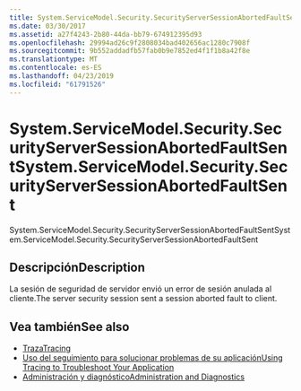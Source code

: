 ```yaml
---
title: System.ServiceModel.Security.SecurityServerSessionAbortedFaultSent
ms.date: 03/30/2017
ms.assetid: a27f4243-2b80-44da-bb79-674912395d93
ms.openlocfilehash: 29994ad26c9f2808034bad402656ac1280c7908f
ms.sourcegitcommit: 9b552addadfb57fab0b9e7852ed4f1f1b8a42f8e
ms.translationtype: MT
ms.contentlocale: es-ES
ms.lasthandoff: 04/23/2019
ms.locfileid: "61791526"
---
```

# <a name="systemservicemodelsecuritysecurityserversessionabortedfaultsent"></a><span data-ttu-id="9fc78-102">System.ServiceModel.Security.SecurityServerSessionAbortedFaultSent</span><span class="sxs-lookup"><span data-stu-id="9fc78-102">System.ServiceModel.Security.SecurityServerSessionAbortedFaultSent</span></span>
<span data-ttu-id="9fc78-103">System.ServiceModel.Security.SecurityServerSessionAbortedFaultSent</span><span class="sxs-lookup"><span data-stu-id="9fc78-103">System.ServiceModel.Security.SecurityServerSessionAbortedFaultSent</span></span>  
  
## <a name="description"></a><span data-ttu-id="9fc78-104">Descripción</span><span class="sxs-lookup"><span data-stu-id="9fc78-104">Description</span></span>  
 <span data-ttu-id="9fc78-105">La sesión de seguridad de servidor envió un error de sesión anulada al cliente.</span><span class="sxs-lookup"><span data-stu-id="9fc78-105">The server security session sent a session aborted fault to client.</span></span>  
  
## <a name="see-also"></a><span data-ttu-id="9fc78-106">Vea también</span><span class="sxs-lookup"><span data-stu-id="9fc78-106">See also</span></span>

- [<span data-ttu-id="9fc78-107">Traza</span><span class="sxs-lookup"><span data-stu-id="9fc78-107">Tracing</span></span>](../../../../../docs/framework/wcf/diagnostics/tracing/index.md)
- [<span data-ttu-id="9fc78-108">Uso del seguimiento para solucionar problemas de su aplicación</span><span class="sxs-lookup"><span data-stu-id="9fc78-108">Using Tracing to Troubleshoot Your Application</span></span>](../../../../../docs/framework/wcf/diagnostics/tracing/using-tracing-to-troubleshoot-your-application.md)
- [<span data-ttu-id="9fc78-109">Administración y diagnóstico</span><span class="sxs-lookup"><span data-stu-id="9fc78-109">Administration and Diagnostics</span></span>](../../../../../docs/framework/wcf/diagnostics/index.md)
